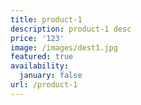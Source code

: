 ```yaml
---
title: product-1
description: product-1 desc
price: '123'
image: /images/dest1.jpg
featured: true
availability:
  january: false
url: /product-1
---
```



